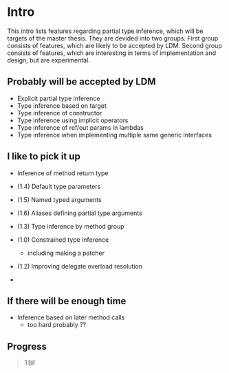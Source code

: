 # Intro

This intro lists features regarding partial type inference, which will be targets of the master thesis. They are devided into two groups. First group consists of features, which are likely to be accepted by LDM. Second group consists of features, which are interesting in terms of implementation and design, but are experimental.

## Probably will be accepted by LDM

- Explicit partial type inference
- Type inference based on target
- Type inference of constructor
- Type inference using implicit operators
- Type inference of ref/out params in lambdas
- Type inference when implementing multiple same generic interfaces

## I like to pick it up

- Inference of method return type
- (1.4) Default type parameters
- (1.5) Named typed arguments
- (1.6) Aliases defining partial type arguments
- (1.3) Type inference by method group

- (1.0) Constrained type inference
  - including making a patcher
- (1.2) Improving delegate overload resolution
- 
## If there will be enough time
- Inference based on later method calls
    - too hard probably ??

## Progress

>TBF